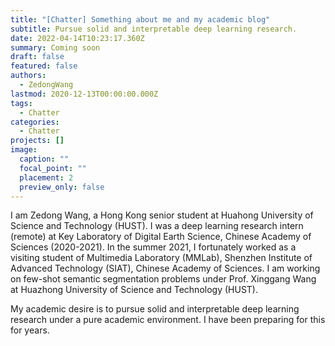 ```yaml
---
title: "[Chatter] Something about me and my academic blog"
subtitle: Pursue solid and interpretable deep learning research.
date: 2022-04-14T10:23:17.360Z
summary: Coming soon
draft: false
featured: false
authors:
  - ZedongWang
lastmod: 2020-12-13T00:00:00.000Z
tags:
  - Chatter
categories:
  - Chatter
projects: []
image:
  caption: ""
  focal_point: ""
  placement: 2
  preview_only: false
---
```

I am Zedong Wang, a Hong Kong senior student at Huahong University of Science and Technology (HUST). I was a deep learning research intern (remote) at Key Laboratory of Digital Earth Science, Chinese Academy of Sciences (2020-2021). In the summer 2021, I fortunately worked as a visiting student of Multimedia Laboratory (MMLab), Shenzhen Institute of Advanced Technology (SIAT), Chinese Academy of Sciences. I am working on few-shot semantic segmentation problems under Prof. Xinggang Wang at Huazhong University of Science and Technology (HUST).

My academic desire is to pursue solid and interpretable deep learning research under a pure academic environment. I have been preparing for this for years. 